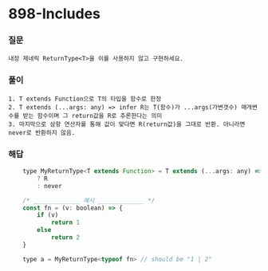 # 898-Includes

### 질문
	내장 제네릭 ReturnType<T>을 이를 사용하지 않고 구현하세요.

### 풀이
	1. T extends Function으로 T의 타입을 함수로 한정
	2. T extends (...args: any) => infer R는 T(함수)가 ...args(가변갯수) 매개변수를 받는 함수이며 그 return값을 R로 추론한다는 의미
	3. 마지막으로 삼항 연산자를 통해 값이 맞다면 R(return값)을 그대로 반환. 아니라면 never로 반환하지 않음.

### 해답
```javascript
	type MyReturnType<T extends Function> = T extends (...args: any) => infer R
    	? R
    	: never

	/* _____________ 예시 _____________ */
	const fn = (v: boolean) => {
		if (v)
			return 1
		else
			return 2
	}

	type a = MyReturnType<typeof fn> // should be "1 | 2"

```